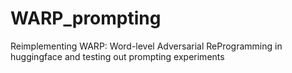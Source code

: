 # WARP_prompting
Reimplementing WARP: Word-level Adversarial ReProgramming in huggingface and testing out prompting experiments
